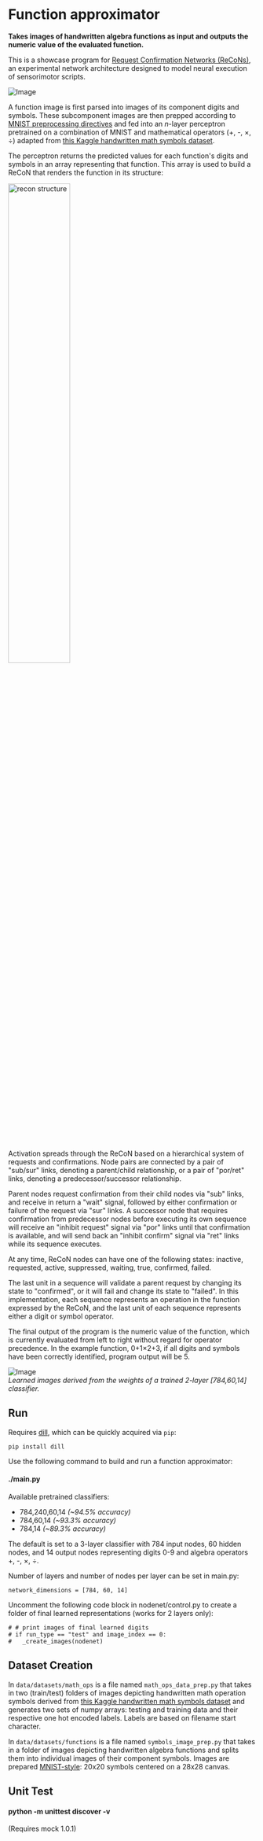 # Function approximator

**Takes images of handwritten algebra functions as input and outputs the numeric value of the evaluated function.** 

This is a showcase program for [Request Confirmation Networks (ReCoNs)](https://pdfs.semanticscholar.org/a7ac/e80b84c64329501a3a9906314c80c3614997.pdf), an experimental network architecture designed to model neural execution of sensorimotor scripts.

![Image](https://github.com/kvgallagher/nodenet/blob/master/data/datasets/functions/function_data/0+1*2+3.png?raw=true)

A function image is first parsed into images of its component digits and symbols. These subcomponent images are then prepped according to [MNIST preprocessing directives](http://yann.lecun.com/exdb/mnist/) and fed into an *n*-layer perceptron pretrained on a combination of MNIST and mathematical operators (+, -, ×, ÷) adapted from [this Kaggle handwritten math symbols dataset](https://www.kaggle.com/xainano/handwrittenmathsymbols).

The perceptron returns the predicted values for each function's digits and symbols in an array representing that function.  This array is used to build a ReCoN that renders the function in its structure:

<img src="https://github.com/kvgallagher/nodenet/blob/master/images/ReCoN%20structure.png" alt="recon structure" raw=true height="50%" width="50%">

Activation spreads through the ReCoN based on a hierarchical system of requests and confirmations.  Node pairs are connected by a pair of "sub/sur" links, denoting a parent/child relationship, or a pair of "por/ret" links, denoting a predecessor/successor relationship.

Parent nodes request confirmation from their child nodes via "sub" links, and receive in return a "wait" signal, followed by either confirmation or failure of the request via "sur" links.  A successor node that requires confirmation from predecessor nodes before executing its own sequence will receive an "inhibit request" signal via "por" links until that confirmation is available, and will send back an "inhibit confirm" signal via "ret" links while its sequence executes. 

At any time, ReCoN nodes can have one of the following states: inactive, requested, active, suppressed, waiting, true, confirmed, failed.

The last unit in a sequence will validate a parent request by changing its state to "confirmed", or it will fail and change its state to "failed".  In this implementation, each sequence represents an operation in the function expressed by the ReCoN, and the last unit of each sequence represents either a digit or symbol operator.

The final output of the program is the numeric value of the function, which is currently evaluated from left to right without regard for operator precedence.  In the example function, 0+1×2+3, if all digits and symbols have been correctly identified, program output will be 5.  


![Image](https://github.com/kvgallagher/nodenet/blob/master/images/learned_images.png?raw=true)
\
*Learned images derived from the weights of a trained 2-layer [784,60,14] classifier.*

## Run

Requires [dill](https://pypi.python.org/pypi/dill), which can be quickly acquired via `pip`:

    pip install dill  

Use the following command to build and run a function approximator:

#### ./main.py

Available pretrained classifiers:

* 784,240,60,14 *(~94.5% accuracy)*
* 784,60,14 *(~93.3% accuracy)*
* 784,14 *(~89.3% accuracy)*

The default is set to a 3-layer classifier with 784 input nodes, 60 hidden nodes, and 14 output nodes representing digits 0-9 and algebra operators +, -, ×, ÷.

Number of layers and number of nodes per layer can be set in main.py:

    network_dimensions = [784, 60, 14]

Uncomment the following code block in nodenet/control.py to create a folder of final learned representations (works for 2 layers only):

	# # print images of final learned digits
	# if run_type == "test" and image_index == 0:
	# 	_create_images(nodenet)

## Dataset Creation

In `data/datasets/math_ops` is a file named `math_ops_data_prep.py` that takes in two (train/test) folders of images depicting handwritten math operation symbols derived from [this Kaggle handwritten math symbols dataset](https://www.kaggle.com/xainano/handwrittenmathsymbols) and generates two sets of numpy arrays: testing and training data and their respective one hot encoded labels. Labels are based on filename start character. 

In `data/datasets/functions` is a file named `symbols_image_prep.py` that takes in a folder of images depicting handwritten algebra functions and splits them into individual images of their component symbols. Images are prepared [MNIST-style](http://yann.lecun.com/exdb/mnist/): 20x20 symbols centered on a 28x28 canvas.

## Unit Test
#### python -m unittest discover -v

(Requires mock 1.0.1)
